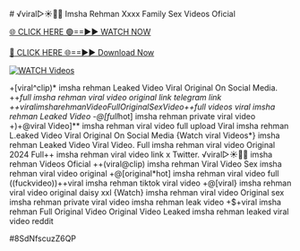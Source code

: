 #️ √viral▷☀️👄💥 Imsha Rehman Xxxx Family Sex Videos Oficial


[🌐 CLICK HERE 🟢==►► WATCH NOW](https://gitload.pages.dev/)

[🔴 CLICK HERE 🌐==►► Download Now](https://gitload.pages.dev/)

[![WATCH Videos](https://i.imgur.com/dJHk4Zq.gif)](https://gitload.pages.dev/)




























+[viral^clip)* imsha rehman Leaked Video Viral Original On Social Media. ++*full imsha rehman viral video original link telegram link +$+viral imsha rehman Video Full Original Sex Video +$+full videos viral imsha rehman Leaked Video -@[full*hot] imsha rehman private viral video
+)+@viral Video]** imsha rehman viral video full upload
Viral imsha rehman L.eaked Video Viral Original On Social Media
{Watch viral Videos*} imsha rehman Leaked Video Viral Video. Full imsha rehman viral video Original 2024
Full++ imsha rehman viral video link x Twitter. ️√viral▷☀️👄💥 imsha rehman Videos Oficial ++(viral@clip) imsha rehman Viral Video Sex imsha rehman viral video original +@[original*hot] imsha rehman viral video full ((fuckvideo))++viral imsha rehman tiktok viral video
+@[viral} imsha rehman viral video original daisy xxl
{Watch} imsha rehman viral video Original sex imsha rehman private viral video imsha rehman leak video +$+viral imsha rehman Full Original Video Original Video Leaked imsha rehman leaked viral video reddit


#8SdNfscuzZ6QP
